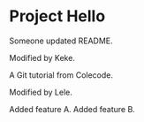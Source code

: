 # Project Hello

Someone updated README.

Modified by Keke.

A Git tutorial from Colecode.

Modified by Lele.

Added feature A.
Added feature B.
